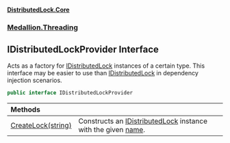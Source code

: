 #### [DistributedLock.Core](README.md 'README')
### [Medallion.Threading](Medallion.Threading.md 'Medallion.Threading')

## IDistributedLockProvider Interface

Acts as a factory for [IDistributedLock](IDistributedLock.md 'Medallion.Threading.IDistributedLock') instances of a certain type. This interface may be
easier to use than [IDistributedLock](IDistributedLock.md 'Medallion.Threading.IDistributedLock') in dependency injection scenarios.

```csharp
public interface IDistributedLockProvider
```

| Methods | |
| :--- | :--- |
| [CreateLock(string)](IDistributedLockProvider.CreateLock.lcl3dolUp9eZyeUENeHU9w.md 'Medallion.Threading.IDistributedLockProvider.CreateLock(string)') | Constructs an [IDistributedLock](IDistributedLock.md 'Medallion.Threading.IDistributedLock') instance with the given [name](IDistributedLockProvider.CreateLock.lcl3dolUp9eZyeUENeHU9w.md#Medallion.Threading.IDistributedLockProvider.CreateLock(string).name 'Medallion.Threading.IDistributedLockProvider.CreateLock(string).name'). |

